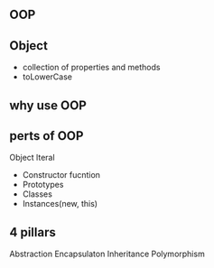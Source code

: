 ## OOP

## Object

- collection of properties and methods
- toLowerCase

## why use OOP

## perts of OOP

Object lteral

- Constructor fucntion
- Prototypes
- Classes
- Instances(new, this)

## 4 pillars

Abstraction
Encapsulaton
Inheritance
Polymorphism
